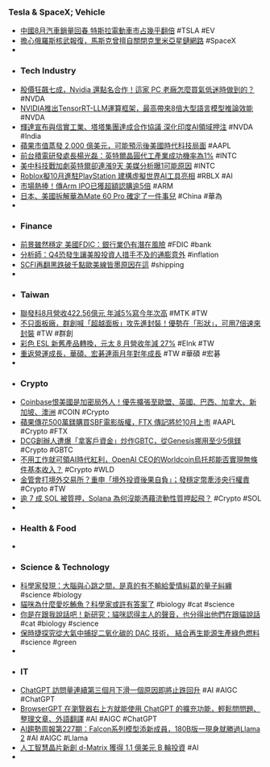 ### Tesla & SpaceX; Vehicle
- [中國8月汽車銷量回春 特斯拉電動車市占幾乎翻倍](https://m.cnyes.com/news/id/5317809) #TSLA #EV
- [擔心俄羅斯核武報復，馬斯克曾擅自關閉克里米亞星鏈網路](https://technews.tw/2023/09/08/elon-musk-once-shut-down-starlink-in-crimea-for-fearing-russian-nuclear-vengence/) #SpaceX
-
- ### Tech Industry
- [股價狂飆七成，Nvidia 還點名合作！這家 PC 老廠怎麼買氣低迷時做到的？](https://finance.technews.tw/2023/09/09/hp-vs-dell/) #NVDA
- [NVIDIA推出TensorRT-LLM運算框架，最高帶來8倍大型語言模型推論效能](https://www.techbang.com/posts/109495-nvidia-tensorrt-llm) #NVDA
- [輝達宣布與信實工業、塔塔集團達成合作協議 深化印度AI領域押注](https://m.cnyes.com/news/id/5317893) #NVDA #India
- [蘋果市值蒸發 2,000 億美元，可能預示後美國時代科技局面](https://ccc.technews.tw/2023/09/09/apple-market-cap-china/) #AAPL
- [前台積電研發處長楊光磊：英特爾晶圓代工產業成功機率為1%](https://finance.technews.tw/2023/09/08/intels-foundry-industry-has-a-1-chance-of-success/) #INTC
- [美中科技戰加劇英特爾卻連漲9天 美媒分析曝1可能原因](https://news.ustv.com.tw/newsdetail/20230908A001022) #INTC
- [Roblox擬10月進駐PlayStation 建構虛擬世界AI工具亮相](https://news.cnyes.com/news/id/5317925) #RBLX #AI
- [市場熱捧！傳Arm IPO已獲超額認購逾5倍](https://news.cnyes.com/news/id/5317988) #ARM
- [日本、美國拆解華為Mate 60 Pro 確定了一件事兒](https://m.cnyes.com/news/id/5313961) #China #華為
-
- ### Finance
- [前景雖然穩定 美國FDIC：銀行業仍有潛在風險](https://news.cnyes.com/news/id/5317855) #FDIC #bank
- [分析師：Q4恐發生讓美股投資人措手不及的通膨意外](https://m.cnyes.com/news/id/5317936) #inflation
- [SCFI再翻黑跌破千點歐美線皆墨原因在這](https://www.ctee.com.tw/news/20230908701496-430503) #shipping
-
- ### Taiwan
- [聯發科8月營收422.56億元 年減5%寫今年次高](https://news.cnyes.com/news/id/5317723) #MTK #TW
- [不只面板廠，群創喊「超越面板」攻先進封裝！優勢在「形狀」，可用7倍速來封裝](https://www.bnext.com.tw/article/76660/foplp-innolux-panel-advanced-packaging) #TW #群創
- [彩色 ESL 新舊產品轉換，元太 8 月營收年減 27%](https://finance.technews.tw/2023/09/08/e-ink-2023-august-earnings/) #EInk #TW
- [重返營運成長，華碩、宏碁連兩月年對年成長](https://technews.tw/2023/09/08/asus-acer-2023-august-earnings/) #TW #華碩 #宏碁
-
- ### Crypto
- [Coinbase恨美國是加密局外人！優先擴張至歐盟、英國、巴西、加拿大、新加坡、澳洲](https://www.blocktempo.com/coinbase-marks-eu-uk-canada-brazil-singapore-au-near-term-priority-markets/) #COIN #Crypto
- [蘋果傳花500萬鎂購買SBF電影版權，FTX 傳記將於10月上市](https://www.blocktempo.com/the-release-of-michael-lewis-new-book-coincides-with-sbfs-trial-date/) #AAPL #Crypto #FTX
- [DCG創辦人遭爆「拿客戶資金」炒作GBTC，從Genesis挪用至少5億鎂](https://www.blocktempo.com/bitcoin-magazine-ceo-blames-dcg-founder-for-using-customer-funds-to-hype-gbtc/) #Crypto #GBTC
- [不用工作就可領AI時代紅利，OpenAI CEO的Worldcoin烏托邦能否實現無條件基本收入？](https://www.techbang.com/posts/108267-can-you-reap-the-dividends-of-the-ai-era-without-work-can) #Crypto #WLD
- [金管會打境外交易所？重申「境外投資後果自負」；發穩定幣牽涉央行權責](https://www.blocktempo.com/fsc-warns-crypto-investors-that-aboard-exchanges-risk-again/) #Crypto #TW
- [逾 7 成 SOL 被質押，Solana 為何沒能憑藉流動性質押起飛？](https://blockcast.it/2023/09/08/liquid-staking-is-a-huge-opportunity-on-solana/) #Crypto #SOL
-
- ### Health & Food
-
- ### Science & Technology
- [科學家發現：大腦與心跳之間，是真的有不輸給愛情糾葛的量子糾纏](https://dq.yam.com/post/15690) #science #biology
- [貓咪為什麼愛吃鮪魚？科學家或許有答案了](https://www.inside.com.tw/article/32711-the-reason-why-cats-like-tuna) #biology #cat #science
- [你是在跟我說話吧！新研究：貓咪認得主人的聲音，也分得出他們在跟貓說話](https://www.inside.com.tw/article/29458-your-cat-knows-when-youre-using-your-cat-talk-voice) #cat #biology #science
- [保時捷探究從大氣中捕捉二氧化碳的 DAC 技術， 結合再生能源生產綠色燃料](https://www.kocpc.com.tw/archives/509602) #science #green
-
- ### IT
- [ChatGPT 訪問量連續第三個月下滑一個原因即將止跌回升](https://www.newmobilelife.com/2023/09/08/chatgpt-traffic-starts-to-bounce/) #AI #AIGC #ChatGPT
- [BrowserGPT 在瀏覽器右上方就能使用 ChatGPT 的擴充功能，輕鬆問問題、整理文章、外語翻譯](https://www.kocpc.com.tw/archives/509413) #AI #AIGC #ChatGPT
- [AI趨勢周報第227期：Falcon系列模型添新成員，180B版一現身就勝過Llama 2](https://www.ithome.com.tw/news/158656) #AI #AIGC #Llama
- [人工智慧晶片新創 d-Matrix 獲得 1.1 億美元 B 輪投資](https://www.cool3c.com/article/198832) #AI
-